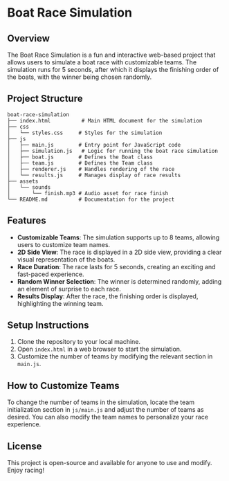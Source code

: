 # Boat Race Simulation

## Overview
The Boat Race Simulation is a fun and interactive web-based project that allows users to simulate a boat race with customizable teams. The simulation runs for 5 seconds, after which it displays the finishing order of the boats, with the winner being chosen randomly.

## Project Structure
```
boat-race-simulation
├── index.html          # Main HTML document for the simulation
├── css
│   └── styles.css     # Styles for the simulation
├── js
│   ├── main.js        # Entry point for JavaScript code
│   ├── simulation.js   # Logic for running the boat race simulation
│   ├── boat.js        # Defines the Boat class
│   ├── team.js        # Defines the Team class
│   ├── renderer.js    # Handles rendering of the race
│   └── results.js     # Manages display of race results
├── assets
│   └── sounds
│       └── finish.mp3 # Audio asset for race finish
└── README.md          # Documentation for the project
```

## Features
- **Customizable Teams**: The simulation supports up to 8 teams, allowing users to customize team names.
- **2D Side View**: The race is displayed in a 2D side view, providing a clear visual representation of the boats.
- **Race Duration**: The race lasts for 5 seconds, creating an exciting and fast-paced experience.
- **Random Winner Selection**: The winner is determined randomly, adding an element of surprise to each race.
- **Results Display**: After the race, the finishing order is displayed, highlighting the winning team.

## Setup Instructions
1. Clone the repository to your local machine.
2. Open `index.html` in a web browser to start the simulation.
3. Customize the number of teams by modifying the relevant section in `main.js`.

## How to Customize Teams
To change the number of teams in the simulation, locate the team initialization section in `js/main.js` and adjust the number of teams as desired. You can also modify the team names to personalize your race experience.

## License
This project is open-source and available for anyone to use and modify. Enjoy racing!